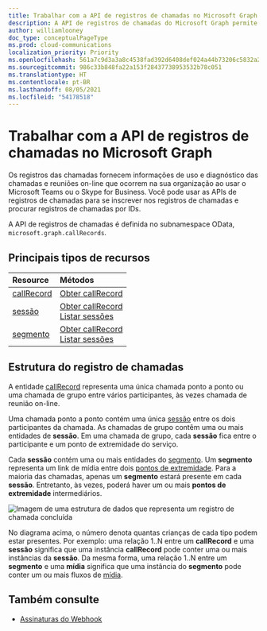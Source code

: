 ```yaml
---
title: Trabalhar com a API de registros de chamadas no Microsoft Graph
description: A API de registros de chamadas do Microsoft Graph permite recuperar dados de uso e de diagnóstico das chamadas e reuniões on-line dentro da organização.
author: williamlooney
doc_type: conceptualPageType
ms.prod: cloud-communications
localization_priority: Priority
ms.openlocfilehash: 561a7c9d3a3a8c4538fad392d6408def024a44b73206c5832a2bf8581e888a9e
ms.sourcegitcommit: 986c33b848fa22a153f28437738953532b78c051
ms.translationtype: HT
ms.contentlocale: pt-BR
ms.lasthandoff: 08/05/2021
ms.locfileid: "54178518"
---
```

# <a name="working-with-the-call-records-api-in-microsoft-graph"></a>Trabalhar com a API de registros de chamadas no Microsoft Graph

Os registros das chamadas fornecem informações de uso e diagnóstico das chamadas e reuniões on-line que ocorrem na sua organização ao usar o Microsoft Teams ou o Skype for Business. Você pode usar as APIs de registros de chamadas para se inscrever nos registros de chamadas e procurar registros de chamadas por IDs.

A API de registros de chamadas é definida no subnamespace OData, `microsoft.graph.callRecords`.

## <a name="key-resource-types"></a>Principais tipos de recursos

| Resource | Métodos |
| :-- | :-- |
| [callRecord](callrecords-callrecord.md) | [Obter callRecord](../api/callrecords-callrecord-get.md) |
| [sessão](callrecords-session.md) | [Obter callRecord](../api/callrecords-callrecord-get.md)<br />[Listar sessões](../api/callrecords-session-list.md) |
| [segmento](callrecords-segment.md) | [Obter callRecord](../api/callrecords-callrecord-get.md)<br />[Listar sessões](../api/callrecords-session-list.md) |

## <a name="call-record-structure"></a>Estrutura do registro de chamadas

A entidade [callRecord](callrecords-callrecord.md) representa uma única chamada ponto a ponto ou uma chamada de grupo entre vários participantes, às vezes chamada de reunião on-line.

Uma chamada ponto a ponto contém uma única [sessão](callrecords-session.md) entre os dois participantes da chamada. As chamadas de grupo contêm uma ou mais entidades de **sessão**. Em uma chamada de grupo, cada **sessão** fica entre o participante e um ponto de extremidade do serviço.

Cada **sessão** contém uma ou mais entidades do [segmento](callrecords-segment.md). Um **segmento** representa um link de mídia entre dois [pontos de extremidade](callrecords-endpoint.md). Para a maioria das chamadas, apenas um **segmento** estará presente em cada **sessão**. Entretanto, às vezes, poderá haver um ou mais **pontos de extremidade** intermediários.

![Imagem de uma estrutura de dados que representa um registro de chamada concluída](/graph/images/callrecords-structure.png)

No diagrama acima, o número denota quantas crianças de cada tipo podem estar presentes. Por exemplo: uma relação 1..N entre um **callRecord** e uma **sessão** significa que uma instância **callRecord** pode conter uma ou mais instâncias da **sessão**. Da mesma forma, uma relação 1..N entre um **segmento** e uma **mídia** significa que uma instância do **segmento** pode conter um ou mais fluxos de [mídia](callrecords-media.md).

## <a name="see-also"></a>Também consulte

- [Assinaturas do Webhook](/graph/api/resources/webhooks?view=graph-rest-1.0)

